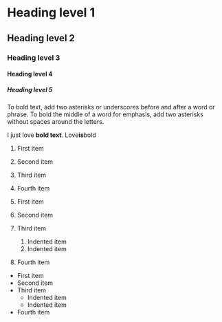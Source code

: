 # Heading level 1
## Heading level 2
### Heading level 3
#### Heading level 4
##### Heading level 5

To bold text, add two asterisks or underscores before and after a word or phrase.
To bold the middle of a word for emphasis, add two asterisks without spaces around the letters.

I just love **bold text**.
Love**is**bold

1. First item
8. Second item
3. Third item
5. Fourth item

1. First item
2. Second item
3. Third item
    1. Indented item
    2. Indented item
4. Fourth item

- First item
- Second item
- Third item
    - Indented item
    - Indented item
- Fourth item